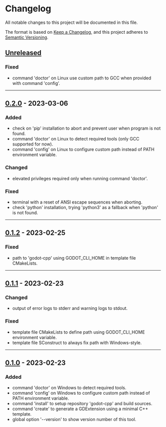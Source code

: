 # Changelog
All notable changes to this project will be documented in this file.

The format is based on [Keep a Changelog](https://keepachangelog.com/en/1.0.0/),
and this project adheres to [Semantic Versioning](https://semver.org/spec/v2.0.0.html).

## [Unreleased]
### Fixed
- command 'doctor' on Linux use custom path to GCC when provided with command 'config'. 

------------------------

## [0.2.0] - 2023-03-06
### Added
- check on 'pip' installation to abort and prevent user when program is not found.
- command 'doctor' on Linux to detect required tools (only GCC supported for now).
- command 'config' on Linux to configure custom path instead of PATH environment variable.

### Changed
- elevated privileges required only when running command 'doctor'.

### Fixed
- terminal with a reset of ANSI escape sequences when aborting.
- check 'python' installation, trying 'python3' as a fallback when 'python' is not found.

------------------------

## [0.1.2] - 2023-02-25
### Fixed
- path to 'godot-cpp' using GODOT_CLI_HOME in template file CMakeLists.

------------------------

## [0.1.1] - 2023-02-23
### Changed
- output of error logs to stderr and warning logs to stdout.

### Fixed
- template file CMakeLists to define path using GODOT_CLI_HOME environment variable.
- template file SConstruct to always fix path with Windows-style.

------------------------

## [0.1.0] - 2023-02-23
### Added
- command 'doctor' on Windows to detect required tools.
- command 'config' on Windows to configure custom path instead of PATH environment variable.
- command 'install' to setup repository 'godot-cpp' and build sources.
- command 'create' to generate a GDExtension using a minimal C++ template.
- global option '--version' to show version number of this tool.

<!-- New release template -->
<!--

------------------------

## [X.Y.Z] - YYYY-MM-DD
### Added
- for new features.

### Changed
- for changes in existing functionality.

### Deprecated
- for soon-to-be removed features. 

### Removed
- for now removed features. 

### Fixed
- for any bug fixes.

### Security
- in case of vulnerabilities.

-->

<!-- Table of releases -->
[Unreleased]: https://github.com/poirierlouis/godot-cli/compare/v0.2.0...HEAD
[0.2.0]: https://github.com/poirierlouis/godot-cli/compare/v0.1.2...v0.2.0
[0.1.2]: https://github.com/poirierlouis/godot-cli/compare/v0.1.1...v0.1.2
[0.1.1]: https://github.com/poirierlouis/godot-cli/compare/v0.1.0...v0.1.1
[0.1.0]: https://github.com/poirierlouis/godot-cli/releases/tag/v0.1.0

<!-- Table of issues -->
<!-- [issue #1]: https://github.com/poirierlouis/godot-cli/issues/1 -->
